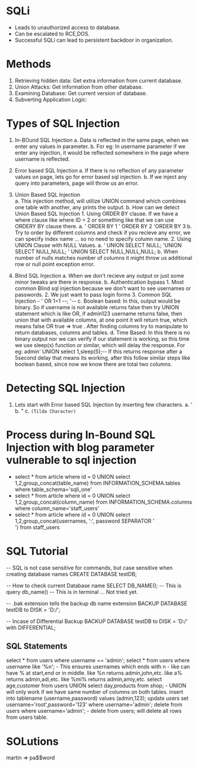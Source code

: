 # SQLi
- Leads to unauthorized access to database.
- Can be escalated to RCE,DOS.
- Successful SQLi can lead to persistent backdoor in organization.

# Methods
1. Retrieving hidden data: Get extra information from current database.
2. Union Attacks: Get information from other database.
3. Examining Database: Get current version of database.
4. Subverting Application Logic: 

# Types of SQL Injection

1. In-BOund SQL Injection
	a. Data is reflected in the same page, when we enter any values in parameter.
	b. For eg: In username parameter if we enter any injection, it would be reflected somewhere in the page where username is reflected.

2. Error based SQL Injection
	a. If there is no reflection of any parameter values on page, lets go for error based sql injection.
	b. If we inject any query into parameters, page will throw us an error.

3. Union Based SQL Injection\
	a. This injection method, will utilize UNION command which combines one table with another, any prints the output.
	b. How can we detect Union Based SQL Injection
		1. Using ORDER BY clause. If we have a where clause like where ID = 2 or something like that we can use ORDERY BY clause there.
			a. ' ORDER BY 1 ' ORDER BY 2 'ORDER BY 3
			b. Try to order by different columns and check if you recieve any error, we can specify index name ... so no need to specify column name.
		2. Using UNION Clause with NULL Values.
			a. ' UNION SELECT NULL; 'UNION SELECT NULL,NULL; ' UNION SELECT NULL,NULL,NULL;
			b. When number of nulls matches number of columns it might throw us additional row or null point exception error.

4. Blind SQL Injection
	a. When we don't recieve any output or just some minor tweaks are there in response.
	b. Authentication bypass
		1. Most common Blind sql injection because we don't want to see usernames or passwords.
		2. We just want to pass login forms
		3. Common SQL Injection - ' OR 1=1 --; '--
	c. Boolean based: In this, output would be binary. So if username is not available returns false then try UNION statement which is like OR, if admin123 username returns false, then union that with available columns, at one point it will return true, which means false OR true => true . After finding columns try to manipulate to return databases, columns and tables.
	d. Time Based: In this there is no binary output nor we can verify if our statement is working, so this time we use sleep(x) function or similar, which will delay the response. For eg: admin' UNION select 1,sleep(5);-- If this returns response after a 5second delay that means its working, after this follow similar steps like boolean based, since now we know there are total two columns.

# Detecting SQL Injection

1. Lets start with Error based SQL Injection by inserting few characters.
	a. '
	b. "
	c. `(Tilda Character)`

# Process during In-Bound SQL Injection with blog parameter vulnerable to sql injection

- select * from article where id = 0 UNION select 1,2,group_concat(table_name) from INFORMATION_SCHEMA.tables where table_schema='sqli_one'
- select * from article where id = 0 UNION select 1,2,group_concat(column_name) from INFORMATION_SCHEMA.columns where column_name='staff_users'
- select * from article where id = 0 UNION select 1,2,group_concat(usernames, ':', password SEPARATOR '<br>') from staff_users


# SQL Tutorial
-- SQL is not case sensitive for commands, but case sensitive when creating database names
CREATE DATABASE testDB;

-- How to check current Database name
SELECT DB_NAME(); -- This is query
db_name() -- This is in terminal ...  Not tried yet.

-- .bak extension tells the backup db name extension
BACKUP DATABASE testDB
to DISK = 'D:/';

-- Incase of Differential Backup
BACKUP DATABASE testDB
to DISK = 'D:/'
with DIFFERENTIAL;

## SQL Statements
select * from users where username == 'admin';
select * from users where username like '%n';
	- This ensures usernames which ends with n
	- like can have % at start,end or in middle. like %n returns admin,john,etc. like a% returns admin,adi,etc. like %mi% returns admin,amiy,etc.
select age,customer from users UNION select day,products from shop;
	- UNION will only work if we have same number of columns on both tables.
insert into tablename (username,password) values (admin,123);
update users set username='root',password='123' where username='admin';
delete from users where username='admin';
	- delete from users; will delete all rows from users table.

# SOLutions
martin => pa$$word